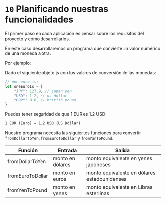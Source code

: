 # `10` Planificando nuestras funcionalidades

El primer paso en cada aplicación es pensar sobre los requisitos del proyecto y cómo desarrollarlos.

En este caso desarrollaremos un programa que convierte un valor numérico de una moneda a otra.

Por ejemplo:

Dado el siguiente objeto js con los valores de conversión de las monedas:

```js
// one euro is:
let oneEuroIs = {
    "JPY": 127.9, // japan yen
    "USD": 1.2, // us dollar
    "GBP": 0.8, // british pound
}
```

Puedes tener seguridad de que 1 EUR es 1.2 USD:

```txt
1 EUR (Euro) = 1.2 USD (US Dollar)
```

Nuestro programa necesita las siguientes funciones para convertir `fromDollarToYen`, `fromEuroToDollar` y `fromYanToPound`.

| Función           | Entrada             | Salida                                      |
| ----------------- | ------------------ | -------------------------------------------- |
| fromDollarToYen   | monto en dólares   | monto equivalente en yenes japoneses        |
| fromEuroToDollar  | monto en euros     | monto equivalente en dólares estadounidenses |
| fromYenToPound    | monto en yenes     | monto equivalente en Libras esterlinas       |
